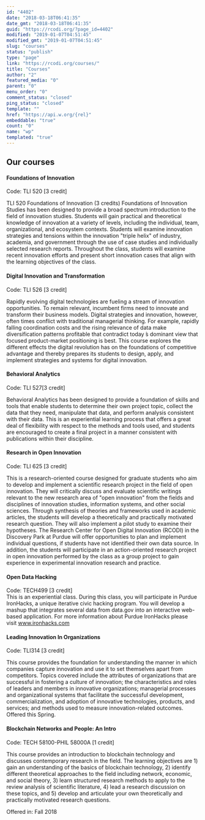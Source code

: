 ```yaml
---
id: "4402"
date: "2018-03-18T06:41:35"
date_gmt: "2018-03-18T06:41:35"
guid: "https://rcodi.org/?page_id=4402"
modified: "2019-01-07T04:51:45"
modified_gmt: "2019-01-07T04:51:45"
slug: "courses"
status: "publish"
type: "page"
link: "https://rcodi.org/courses/"
title: "Courses"
author: "2"
featured_media: "0"
parent: "0"
menu_order: "0"
comment_status: "closed"
ping_status: "closed"
template: ""
href: "https://api.w.org/{rel}"
embeddable: "true"
count: "0"
name: "wp"
templated: "true"
---
```


## Our courses

#### Foundations of Innovation 

Code: TLI 520 [3 credit]  

TLI 520 Foundations of Innovation (3 credits) Foundations of Innovation Studies has been designed to provide a broad spectrum introduction to the field of innovation studies. Students will gain practical and theoretical knowledge of innovation at a variety of levels, including the individual, team, organizational, and ecosystem contexts. Students will examine innovation strategies and tensions within the innovation "triple helix" of industry, academia, and government through the use of case studies and individually selected research reports. Throughout the class, students will examine recent innovation efforts and present short innovation cases that align with the learning objectives of the class.

#### Digital Innovation and Transformation 

Code: TLI 526 [3 credit]  

Rapidly evolving digital technologies are fueling a stream of innovation opportunities. To remain relevant, incumbent firms need to innovate and transform their business models. Digital strategies and innovation, however, often times conflict with traditional managerial thinking. For example, rapidly falling coordination costs and the rising relevance of data make diversification patterns profitable that contradict today &#x301;s dominant view that focused product-market positioning is best. This course explores the different effects the digital revolution has on the foundations of competitive advantage and thereby prepares its students to design, apply, and implement strategies and systems for digital innovation.

#### Behavioral Analytics 

Code: TLI 527[3 credit]  

Behavioral Analytics has been designed to provide a foundation of skills and tools that enable students to determine their own project topic, collect the data that they need, manipulate that data, and perform analysis consistent with their data. This is an experiential learning process that offers a great deal of flexibility with respect to the methods and tools used, and students are encouraged to create a final project in a manner consistent with publications within their discipline.

#### Research in Open Innovation 

Code: TLI 625 [3 credit]  

This is a research-oriented course designed for graduate students who aim to develop and implement a scientific research project in the field of open innovation. They will critically discuss and evaluate scientific writings relevant to the new research area of "open innovation" from the fields and disciplines of innovation studies, information systems, and other social sciences. Through synthesis of theories and frameworks used in academic articles, the students will develop a theoretically and practically motivated research question. They will also implement a pilot study to examine their hypotheses. The Research Center for Open Digital Innovation (RCODI) in the Discovery Park at Purdue will offer opportunities to plan and implement individual questions, if students have not identified their own data source. In addition, the students will participate in an action-oriented research project in open innovation performed by the class as a group project to gain experience in experimental innovation research and practice.

#### Open Data Hacking

Code: TECH499 [3 credit]  
This is an experiential class. During this class, you will participate in Purdue IronHacks, a unique iterative civic hacking program. You will develop a mashup that integrates several data from data.gov into an interactive web-based application. For more information about Purdue IronHacks please visit www.ironhacks.com

#### Leading Innovation In Organizations

Code: TLI314 [3 credit]  

This course provides the foundation for understanding the manner in which companies capture innovation and use it to set themselves apart from competitors. Topics covered include the attributes of organizations that are successful in fostering a culture of innovation; the characteristics and roles of leaders and members in innovative organizations; managerial processes and organizational systems that facilitate the successful development, commercialization, and adoption of innovative technologies, products, and services; and methods used to measure innovation-related outcomes. Offered this Spring.

#### Blockchain Networks and People: An Intro

Code: TECH 58100-PHIL 58000A [1 credit]  

This course provides an introduction to blockchain technology and discusses contemporary research in the field. The learning objectives are 1) gain an understanding of the basics of blockchain technology, 2) identify different theoretical approaches to the field including network, economic, and social theory, 3) learn structured research methods to apply to the review analysis of scientific literature, 4) lead a research discussion on these topics, and 5) develop and articulate your own theoretically and practically motivated research questions.

Offered in: Fall 2018


